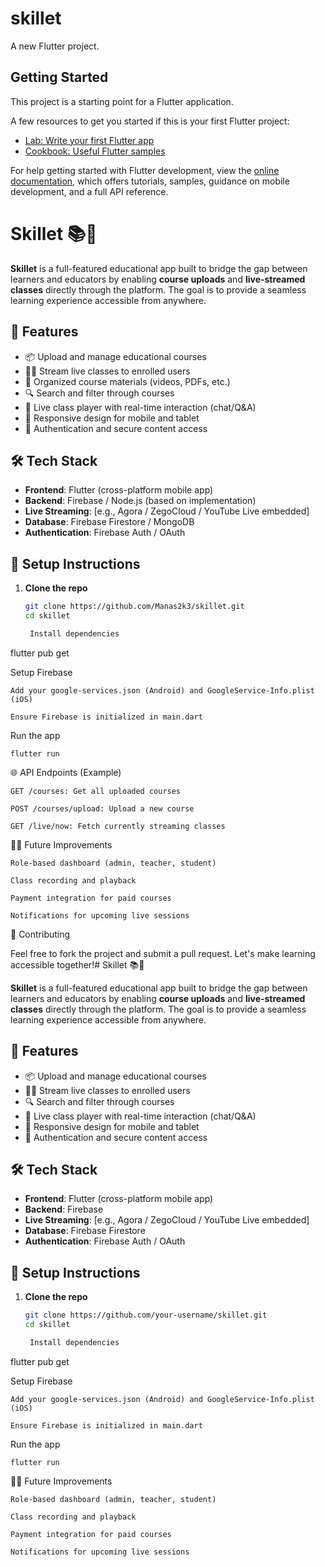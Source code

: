 # skillet

A new Flutter project.

## Getting Started

This project is a starting point for a Flutter application.

A few resources to get you started if this is your first Flutter project:

- [Lab: Write your first Flutter app](https://docs.flutter.dev/get-started/codelab)
- [Cookbook: Useful Flutter samples](https://docs.flutter.dev/cookbook)

For help getting started with Flutter development, view the
[online documentation](https://docs.flutter.dev/), which offers tutorials,
samples, guidance on mobile development, and a full API reference.
# Skillet 📚🎥

**Skillet** is a full-featured educational app built to bridge the gap between learners and educators by enabling **course uploads** and **live-streamed classes** directly through the platform. The goal is to provide a seamless learning experience accessible from anywhere.

## 🚀 Features

- 📦 Upload and manage educational courses
- 🧑‍🏫 Stream live classes to enrolled users
- 📁 Organized course materials (videos, PDFs, etc.)
- 🔍 Search and filter through courses
- 🎥 Live class player with real-time interaction (chat/Q&A)
- 📱 Responsive design for mobile and tablet
- 🔐 Authentication and secure content access

## 🛠️ Tech Stack

- **Frontend**: Flutter (cross-platform mobile app)
- **Backend**: Firebase / Node.js (based on implementation)
- **Live Streaming**: [e.g., Agora / ZegoCloud / YouTube Live embedded]
- **Database**: Firebase Firestore / MongoDB
- **Authentication**: Firebase Auth / OAuth


## 🧪 Setup Instructions

1. **Clone the repo**
   ```bash
   git clone https://github.com/Manas2k3/skillet.git
   cd skillet

    Install dependencies

flutter pub get

Setup Firebase

    Add your google-services.json (Android) and GoogleService-Info.plist (iOS)

    Ensure Firebase is initialized in main.dart

Run the app

    flutter run

🌐 API Endpoints (Example)

    GET /courses: Get all uploaded courses

    POST /courses/upload: Upload a new course

    GET /live/now: Fetch currently streaming classes

🙋‍♂️ Future Improvements

    Role-based dashboard (admin, teacher, student)

    Class recording and playback

    Payment integration for paid courses

    Notifications for upcoming live sessions

🤝 Contributing

Feel free to fork the project and submit a pull request. Let's make learning accessible together!# Skillet 📚🎥

**Skillet** is a full-featured educational app built to bridge the gap between learners and educators by enabling **course uploads** and **live-streamed classes** directly through the platform. The goal is to provide a seamless learning experience accessible from anywhere.

## 🚀 Features

- 📦 Upload and manage educational courses
- 🧑‍🏫 Stream live classes to enrolled users
- 🔍 Search and filter through courses
- 🎥 Live class player with real-time interaction (chat/Q&A)
- 📱 Responsive design for mobile and tablet
- 🔐 Authentication and secure content access

## 🛠️ Tech Stack

- **Frontend**: Flutter (cross-platform mobile app)
- **Backend**: Firebase
- **Live Streaming**: [e.g., Agora / ZegoCloud / YouTube Live embedded]
- **Database**: Firebase Firestore
- **Authentication**: Firebase Auth / OAuth



## 🧪 Setup Instructions

1. **Clone the repo**
   ```bash
   git clone https://github.com/your-username/skillet.git
   cd skillet

    Install dependencies

flutter pub get

Setup Firebase

    Add your google-services.json (Android) and GoogleService-Info.plist (iOS)

    Ensure Firebase is initialized in main.dart

Run the app

    flutter run

🙋‍♂️ Future Improvements

    Role-based dashboard (admin, teacher, student)

    Class recording and playback

    Payment integration for paid courses

    Notifications for upcoming live sessions
